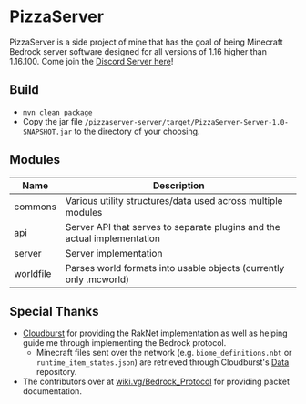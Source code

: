 # PizzaServer
PizzaServer is a side project of mine that has the goal of being Minecraft Bedrock server software designed for all versions of 1.16 higher than 1.16.100.
Come join the [Discord Server here](https://discord.gg/R4N9mnNPsm)!

## Build
- `mvn clean package`
- Copy the jar file `/pizzaserver-server/target/PizzaServer-Server-1.0-SNAPSHOT.jar` to the directory of your choosing.

## Modules

| Name      | Description                                                                 |
| --------- | --------------------------------------------------------------------------- |
| commons   | Various utility structures/data used across multiple modules                |
| api       | Server API that serves to separate plugins and the actual implementation    |
| server    | Server implementation                                                       | 
| worldfile | Parses world formats into usable objects (currently only .mcworld)          |

## Special Thanks
- [Cloudburst](https://github.com/CloudburstMC) for providing the RakNet implementation as well as helping guide me through implementing the Bedrock protocol.
  - Minecraft files sent over the network (e.g. `biome_definitions.nbt` or `runtime_item_states.json`) are retrieved through Cloudburst's [Data](https://github.com/CloudburstMC/Data) repository.
- The contributors over at [wiki.vg/Bedrock_Protocol](https://wiki.vg/Bedrock_Protocol) for providing packet documentation.
